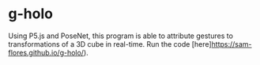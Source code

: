 # g-holo
 Using P5.js and PoseNet, this program is able to attribute gestures to transformations of a 3D cube in real-time. Run the code [here]https://sam-flores.github.io/g-holo/).
